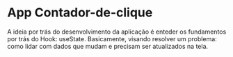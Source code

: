 # App   Contador-de-clique
A ideia por trás do desenvolvimento da aplicação é enteder os fundamentos por trás do Hook: useState.
Basicamente, visando resolver um problema: como lidar com dados que mudam e precisam ser atualizados na tela.
